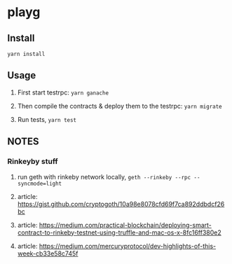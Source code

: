# playg

## Install

`yarn install`

## Usage

1. First start testrpc: `yarn ganache`

2. Then compile the contracts & deploy them to the testrpc: `yarn migrate`

3. Run tests, `yarn test`


## NOTES

### Rinkeyby stuff

1. run geth with rinkeby network locally, `geth --rinkeby --rpc --syncmode=light`

2. article: https://gist.github.com/cryptogoth/10a98e8078cfd69f7ca892ddbdcf26bc

3. article: https://medium.com/practical-blockchain/deploying-smart-contract-to-rinkeby-testnet-using-truffle-and-mac-os-x-8fc16ff380e2

4. article: https://medium.com/mercuryprotocol/dev-highlights-of-this-week-cb33e58c745f

